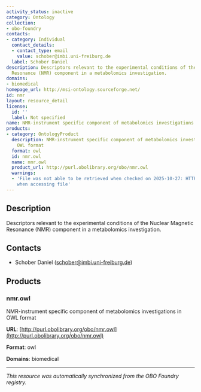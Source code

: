 ```yaml
---
activity_status: inactive
category: Ontology
collection:
- obo-foundry
contacts:
- category: Individual
  contact_details:
  - contact_type: email
    value: schober@imbi.uni-freiburg.de
  label: Schober Daniel
description: Descriptors relevant to the experimental conditions of the Nuclear Magnetic
  Resonance (NMR) component in a metabolomics investigation.
domains:
- biomedical
homepage_url: http://msi-ontology.sourceforge.net/
id: nmr
layout: resource_detail
license:
  id: ''
  label: Not specified
name: NMR-instrument specific component of metabolomics investigations
products:
- category: OntologyProduct
  description: NMR-instrument specific component of metabolomics investigations in
    OWL format
  format: owl
  id: nmr.owl
  name: nmr.owl
  product_url: http://purl.obolibrary.org/obo/nmr.owl
  warnings:
  - 'File was not able to be retrieved when checked on 2025-10-27: HTTP 404 error
    when accessing file'
---
```

## Description

Descriptors relevant to the experimental conditions of the Nuclear Magnetic Resonance (NMR) component in a metabolomics investigation.

## Contacts

- Schober Daniel (schober@imbi.uni-freiburg.de)

## Products

### nmr.owl

NMR-instrument specific component of metabolomics investigations in OWL format

**URL**: [http://purl.obolibrary.org/obo/nmr.owl](http://purl.obolibrary.org/obo/nmr.owl)

**Format**: owl

**Domains**: biomedical

---

*This resource was automatically synchronized from the OBO Foundry registry.*